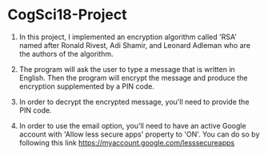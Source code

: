 # CogSci18-Project

1. In this project, I implemented an encryption algorithm called 'RSA' named after Ronald Rivest, Adi Shamir, and Leonard Adleman who are the authors of the algorithm.


2. The program will ask the user to type a message that is written in English. Then the program will encrypt the message and produce the encryption supplemented by a PIN code. 


3. In order to decrypt the encrypted message, you'll need to provide the PIN code.


4. In order to use the email option, you'll need to have an active Google account with 'Allow less secure apps' property to 'ON'. You can do so by following this link https://myaccount.google.com/lesssecureapps
